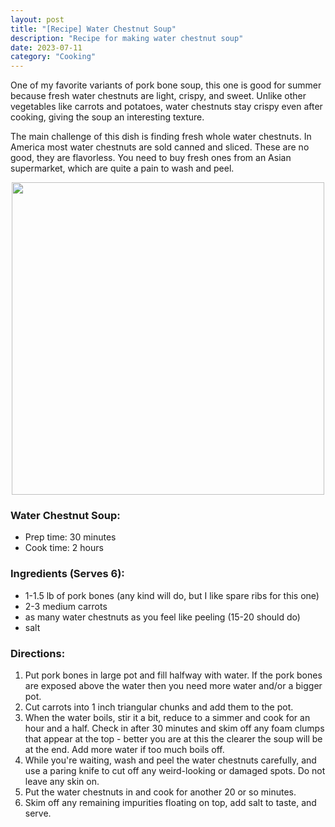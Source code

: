 ```yaml
---
layout: post
title: "[Recipe] Water Chestnut Soup"
description: "Recipe for making water chestnut soup"
date: 2023-07-11
category: "Cooking"
---
```


One of my favorite variants of pork bone soup, this one is good for summer because fresh water chestnuts are light, crispy, and sweet. Unlike other vegetables like carrots and potatoes, water chestnuts stay crispy even after cooking, giving the soup an interesting texture.

The main challenge of this dish is finding fresh whole water chestnuts. In America most water chestnuts are sold canned and sliced. These are no good, they are flavorless. You need to buy fresh ones from an Asian supermarket, which are quite a pain to wash and peel.

<!-- more -->

<p align="center">
  <img height="500" src="https://yangdanny97.github.io/misc/cooking/water_chestnut_soup.png">
</p>

### Water Chestnut Soup:
- Prep time: 30 minutes
- Cook time: 2 hours

### Ingredients (Serves 6):
- 1-1.5 lb of pork bones (any kind will do, but I like spare ribs for this one)
- 2-3 medium carrots
- as many water chestnuts as you feel like peeling (15-20 should do)
- salt

### Directions:
1. Put pork bones in large pot and fill halfway with water. If the pork bones are exposed above the water then you need more water and/or a bigger pot.
2. Cut carrots into 1 inch triangular chunks and add them to the pot.
3. When the water boils, stir it a bit, reduce to a simmer and cook for an hour and a half. Check in after 30 minutes and skim off any foam clumps that appear at the top - better you are at this the clearer the soup will be at the end. Add more water if too much boils off.
4. While you're waiting, wash and peel the water chestnuts carefully, and use a paring knife to cut off any weird-looking or damaged spots. Do not leave any skin on.
5. Put the water chestnuts in and cook for another 20 or so minutes.
6. Skim off any remaining impurities floating on top, add salt to taste, and serve.
